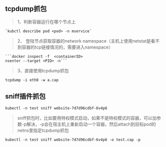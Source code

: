 

## tcpdump抓包

> 1、判断容器运行在哪个节点上

    `kubctl describe pod <pod> -n mservice`

> 2、 登陆节点获取容器的network namespace（主机上使用netstat是看不到容器的tcp链接情况的，需要进入namespace）

    ```docker inspect -f  <containerID>
    nsenter --target <PID> -n```


> 3、直接使用tcpdump抓包

  `tcpdump -i eth0 -w a.cap`


## sniff插件抓包

`kubectl -n test sniff website-7d7d96cdbf-6v4p6`


> sniff抓包时，比如要用特权模式启动，如果不是特权模式的容器，可以加参数-p解决，-p会在宿主机上重新启动一个容器，然后attach到目标pod的netns里指定tcpdump抓包  

`kubectl -n test sniff website-7d7d96cdbf-6v4p6 -o test.cap -p`
